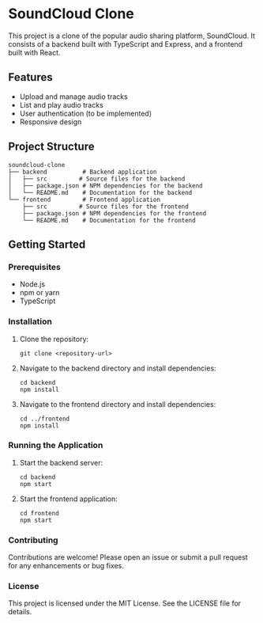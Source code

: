 # SoundCloud Clone

This project is a clone of the popular audio sharing platform, SoundCloud. It consists of a backend built with TypeScript and Express, and a frontend built with React.

## Features

- Upload and manage audio tracks
- List and play audio tracks
- User authentication (to be implemented)
- Responsive design

## Project Structure

```
soundcloud-clone
├── backend          # Backend application
│   ├── src         # Source files for the backend
│   ├── package.json # NPM dependencies for the backend
│   └── README.md    # Documentation for the backend
└── frontend         # Frontend application
    ├── src         # Source files for the frontend
    ├── package.json # NPM dependencies for the frontend
    └── README.md    # Documentation for the frontend
```

## Getting Started

### Prerequisites

- Node.js
- npm or yarn
- TypeScript

### Installation

1. Clone the repository:
   ```
   git clone <repository-url>
   ```

2. Navigate to the backend directory and install dependencies:
   ```
   cd backend
   npm install
   ```

3. Navigate to the frontend directory and install dependencies:
   ```
   cd ../frontend
   npm install
   ```

### Running the Application

1. Start the backend server:
   ```
   cd backend
   npm start
   ```

2. Start the frontend application:
   ```
   cd frontend
   npm start
   ```

### Contributing

Contributions are welcome! Please open an issue or submit a pull request for any enhancements or bug fixes.

### License

This project is licensed under the MIT License. See the LICENSE file for details.